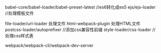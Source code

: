
babel-core/babel-loader/babel-preset-latest  //es6转化成es5
ejs/ejs-loader  //处理模板文件

file-loader/url-loader  处理文件
html-webpack-plugin  处理HTML文件
postcss-loader/autoprefixer //添加css兼容性前缀
style-loader/css-loader  //处理css样式表

webpack/webpack-cli/webpack-dev-server

